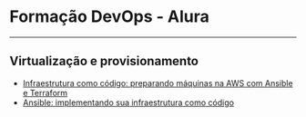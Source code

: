 # Formação DevOps - Alura

---

## Virtualização e provisionamento

* [Infraestrutura como código: preparando máquinas na AWS com Ansible e Terraform](https://cursos.alura.com.br/course/infraestrutura-codigo-maquinas-aws-ansible-terraform)
* [Ansible: implementando sua infraestrutura como código](https://cursos.alura.com.br/course/ansible-implementando-infraestrutura-codigo)
